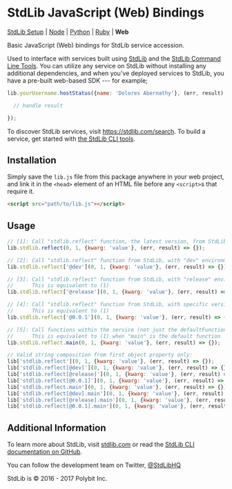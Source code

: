 # StdLib JavaScript (Web) Bindings

[StdLib Setup](https://github.com/stdlib/lib) |
[Node](https://github.com/stdlib/lib-node) |
[Python](https://github.com/stdlib/lib-python) |
[Ruby](https://github.com/stdlib/lib-ruby) |
**Web**

Basic JavaScript (Web) bindings for StdLib service accession.

Used to interface with services built using [StdLib](https://stdlib.com) and
the [StdLib Command Line Tools](https://github.com/stdlib/lib).
You can utilize any service on StdLib without installing any additional
dependencies, and when you've deployed services to StdLib, you have a pre-built
web-based SDK --- for example;

```javascript
lib.yourUsername.hostStatus({name: 'Dolores Abernathy'}, (err, result) => {

  // handle result

});
```

To discover StdLib services, visit https://stdlib.com/search. To build a service,
get started with [the StdLib CLI tools](https://github.com/stdlib/lib).

## Installation

Simply save the `lib.js` file from this package anywhere in your web project,
and link it in the `<head>` element of an HTML file before any `<script>`s that
require it.

```html
<script src="path/to/lib.js"></script>
```

## Usage

```javascript
// [1]: Call "stdlib.reflect" function, the latest version, from StdLib
lib.stdlib.reflect(0, 1, {kwarg: 'value'}, (err, result) => {});

// [2]: Call "stdlib.reflect" function from StdLib, with "dev" environment
lib.stdlib.reflect['@dev'](0, 1, {kwarg: 'value'}, (err, result) => {});

// [3]: Call "stdlib.reflect" function from StdLib, with "release" environment
//      This is equivalent to (1)
lib.stdlib.reflect['@release'](0, 1, {kwarg: 'value'}, (err, result) => {});

// [4]: Call "stdlib.reflect" function from StdLib, with specific version
//      This is equivalent to (1)
lib.stdlib.reflect['@0.0.1'](0, 1, {kwarg: 'value'}, (err, result) => {});

// [5]: Call functions within the service (not just the defaultFunction)
//      This is equivalent to (1) when "main" is the default function
lib.stdlib.reflect.main(0, 1, {kwarg: 'value'}, (err, result) => {});

// Valid string composition from first object property only:
lib['stdlib.reflect'](0, 1, {kwarg: 'value'}, (err, result) => {});
lib['stdlib.reflect[@dev]'](0, 1, {kwarg: 'value'}, (err, result) => {});
lib['stdlib.reflect[@release]'](0, 1, {kwarg: 'value'}, (err, result) => {});
lib['stdlib.reflect[@0.0.1]'](0, 1, {kwarg: 'value'}, (err, result) => {});
lib['stdlib.reflect.main'](0, 1, {kwarg: 'value'}, (err, result) => {});
lib['stdlib.reflect[@dev].main'](0, 1, {kwarg: 'value'}, (err, result) => {});
lib['stdlib.reflect[@release].main'](0, 1, {kwarg: 'value'}, (err, result) => {});
lib['stdlib.reflect[@0.0.1].main'](0, 1, {kwarg: 'value'}, (err, result) => {});
```

## Additional Information

To learn more about StdLib, visit [stdlib.com](https://stdlib.com) or read the
[StdLib CLI documentation on GitHub](https://github.com/stdlib/lib).

You can follow the development team on Twitter, [@StdLibHQ](https://twitter.com/stdlibhq)

StdLib is &copy; 2016 - 2017 Polybit Inc.

